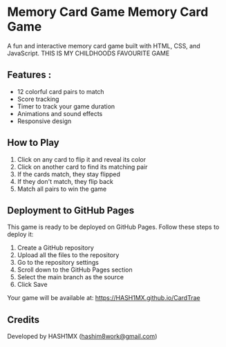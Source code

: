 # Memory Card Game Memory Card Game

A fun and interactive memory card game built with HTML, CSS, and JavaScript.
THIS IS MY CHILDHOODS FAVOURITE GAME


## Features :

- 12 colorful card pairs to match
- Score tracking
- Timer to track your game duration
- Animations and sound effects
- Responsive design

## How to Play

1. Click on any card to flip it and reveal its color
2. Click on another card to find its matching pair
3. If the cards match, they stay flipped
4. If they don't match, they flip back
5. Match all pairs to win the game


## Deployment to GitHub Pages

This game is ready to be deployed on GitHub Pages. Follow these steps to deploy it:

1. Create a GitHub repository
2. Upload all the files to the repository
3. Go to the repository settings
4. Scroll down to the GitHub Pages section
5. Select the main branch as the source
6. Click Save

Your game will be available at: https://HASH1MX.github.io/CardTrae

## Credits

Developed by HASH1MX (hashim8work@gmail.com)
